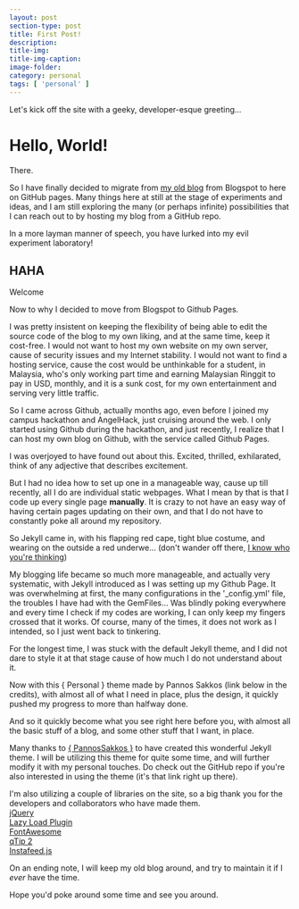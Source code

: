 ```yaml
---
layout: post
section-type: post
title: First Post!
description: 
title-img: 
title-img-caption: 
image-folder:
category: personal
tags: [ 'personal' ]
---
```


Let's kick off the site with a geeky, developer-esque greeting...

# Hello, World!

There.

So I have finally decided to migrate from [my old blog](http://japorized.blogspot.com) from Blogspot to here on GitHub pages. Many things here at still at the stage of experiments and ideas, and I am still exploring the many (or perhaps infinite) possibilities that I can reach out to by hosting my blog from a GitHub repo.

In a more layman manner of speech, you have lurked into my evil experiment laboratory!

## HAHA

Welcome

Now to why I decided to move from Blogspot to Github Pages.

I was pretty insistent on keeping the flexibility of being able to edit the source code of the blog to my own liking, and at the same time, keep it cost-free. I would not want to host my own website on my own server, cause of security issues and my Internet stability. I would not want to find a hosting service, cause the cost would be unthinkable for a student, in Malaysia, who's only working part time and earning Malaysian Ringgit to pay in USD, monthly, and it is a sunk cost, for my own entertainment and serving very little traffic.

So I came across Github, actually months ago, even before I joined my campus hackathon and AngelHack, just cruising around the web. I only started using Github during the hackathon, and just recently, I realize that I can host my own blog on Github, with the service called Github Pages.

I was overjoyed to have found out about this. Excited, thrilled, exhilarated, think of any adjective that describes excitement.

But I had no idea how to set up one in a manageable way, cause up till recently, all I do are individual static webpages. What I mean by that is that I code up every single page **manually**. It is crazy to not have an easy way of having certain pages updating on their own, and that I do not have to constantly poke all around my repository.

So Jekyll came in, with his flapping red cape, tight blue costume, and wearing on the outside a red underwe... (don't wander off there, [I know who you're thinking](https://en.wikipedia.org/wiki/Superman))

My blogging life became so much more manageable, and actually very systematic, with Jekyll introduced as I was setting up my Github Page. It was overwhelming at first, the many configurations in the '_config.yml' file, the troubles I have had with the GemFiles... Was blindly poking everywhere and every time I check if my codes are working, I can only keep my fingers crossed that it works. Of course, many of the times, it does not work as I intended, so I just went back to tinkering.

For the longest time, I was stuck with the default Jekyll theme, and I did not dare to style it at that stage cause of how much I do not understand about it.

Now with this { Personal } theme made by Pannos Sakkos (link below in the credits), with almost all of what I need in place, plus the design, it quickly pushed my progress to more than halfway done.

And so it quickly become what you see right here before you, with almost all the basic stuff of a blog, and some other stuff that I want, in place.

Many thanks to [{ PannosSakkos }](https://github.com/PanosSakkos/personal-jekyll-theme) to have created this wonderful Jekyll theme. I will be utilizing this theme for quite some time, and will further modify it with my personal touches. Do check out the GitHub repo if you're also interested in using the theme (it's that link right up there).

I'm also utilizing a couple of libraries on the site, so a big thank you for the developers and collaborators who have made them.  
[jQuery](http://jquery.com)  
[Lazy Load Plugin](http://www.appelsiini.net/projects/lazyload)  
[FontAwesome](https://fortawesome.github.io/Font-Awesome/)  
[qTip 2](http://qtip2.com)  
[Instafeed.js](http://instafeedjs.com)

On an ending note, I will keep my old blog around, and try to maintain it if I *ever* have the time.

Hope you'd poke around some time and see you around.